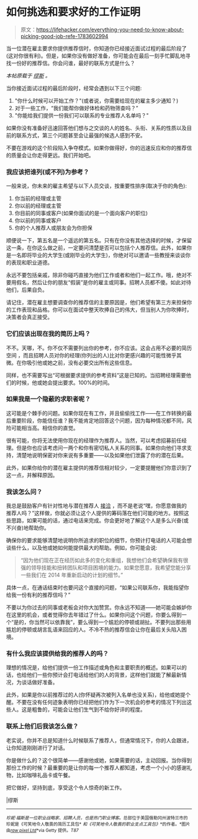 # 如何挑选和要求好的工作证明

> 原文：<https://lifehacker.com/everything-you-need-to-know-about-picking-good-job-refe-1783602994>

当一位潜在雇主要求你提供推荐信时，你知道你已经接近面试过程的最后阶段了(这对你很有利)。但是，如果你没有做好准备，你可能会在最后一刻手忙脚乱地寻找一份好的推荐信。你会问谁，最好的联系方式是什么？



*本帖原载于* [*缪斯*](https://www.themuse.com/advice/your-ultimate-guide-to-picking-and-getting-the-best-possible-references) *。*

当你接近面试过程的最后阶段时，经常会遇到以下三个问题:

1.  "你什么时候可以开始工作？"(或者说，你需要给现在的雇主多少通知？)
2.  对于一些工作，“我们能帮你做好体检和药物筛查吗？”
3.  "你能给我们提供一份我们可以联系的专业推荐人名单吗？"

如果你没有准备好迅速回答他们想与之交谈的人的姓名、头衔、关系的性质以及目前的联系方式，第三个问题甚至会让最强的候选人感到不安。

不要在游戏的这个阶段陷入争夺模式。如果你做得好，你的迅速反应和你的推荐信的质量会让你走得更远。我们开始吧。

### 我应该把谁列(或不列)为参考？

一般来说，你未来的雇主希望与以下人员交谈，按重要性排序(取决于你的角色):

1.  你当前的经理或主管
2.  你以前的经理或主管
3.  你目前的同事或客户(如果你面试的是一个面向客户的职位)
4.  你以前的同事或客户
5.  你的个人推荐人或朋友会为你担保

顺便说一下，第五名是一个遥远的第五名。只有在你没有其他选择的时候，才保留这一条，在你这么做之前，一定要问清楚是否可以包括个人推荐信。此外，如果你是一名即将毕业的大学生(或刚毕业的大学生)，你绝对可以邀请一些教授来谈谈你的表现和职业道德。

永远不要包括亲戚，除非你碰巧直接为他们工作或者和他们一起工作。哦，绝对不要用假名，然后让你的朋友“假装”是你的雇主或同事。招聘人员都不傻。如此对待他们，后果自负。

请记住，潜在雇主想要调查你的推荐信的主要原因是，他们希望有第三方来担保你的工作表现和品格。你可以在面试中整天吹捧自己的伟大，但当别人为你吹捧时，决策者会真正接受。

### 它们应该出现在我的简历上吗？

不不。天哪，不。你不仅不需要列出你的参考，你不应该。这会占用不必要的简历空间 ，而且招聘人员对你的经理(你列出的人)比对你更感兴趣的可能性微乎其微。在你吸引他或她之前，没有必要交出所有这些信息。

同样，也不需要写出“可根据要求提供的参考资料”这是已知的。当招聘经理需要他们的时候，他或她会提出要求。100%的时间。

### 如果我是一个隐蔽的求职者呢？

这可能是个棘手的问题。如果你现在有工作，并且偷偷找工作——在工作转换的最后重要阶段，你能信任谁？我不能肯定地回答这个问题，因为每种情况都不同，风险可能相当高。相信你的直觉。

很有可能，你将无法使用你现在的经理作为推荐人。当然，可以考虑招募前任经理。但是你也应该考虑问一两个和你有密切私人关系的同事。如果你向他们寻求支持，清楚地说明保密对你来说有多重要——以及如果他们泄露了你的潜在后果。

此外，如果你给你的潜在雇主提供的推荐信相对较少，一定要提醒他们你意识到了这一点，并解释原因。

### 我该怎么问？

我总是鼓励客户有针对性地与潜在推荐人 [接洽](https://www.themuse.com/advice/how-to-ask-a-friend-to-put-in-a-good-word-for-you-at-a-job) ，而不是老说“嘿，你愿意做我的推荐人吗？”这样做，你就必须让这个人提供的筹码落在他们可能的地方。按照这些思路，如果可能的话，通过电话来完成。你会更好地了解这个人是多么兴奋(或不兴奋)地帮助你。

确保你的要求能够清楚地说明你所追求的职位的细节，你预计打电话的人可能会想谈些什么，以及他或她如何能提供最大的帮助。例如，你可能会说:

> “因为他们现在正在经历如此多的变化和重组，我想他们会希望确保我有很强的领导技能和扭转团队和项目困境的能力。如果您愿意，我希望您能分享一些我们在 2014 年重新启动的计划的细节。”

具体一点，在通话结束时也要问这个直接的问题，“如果公司联系你，我能指望你给我一份有利的推荐信吗？”

不要以为你过去的同事或老板会对你大加赞赏。你永远不知道——她可能会嫉妒你在这里的机会，或者觉得你去年错过了什么。如果你问这个问题，你要么得到一个“是的，你当然可以依靠我”，要么得到一个尴尬的停顿或胡扯。不要列出那些用尴尬的停顿或胡言乱语来回应的人。不冷不热的推荐信会让你在最后关头陷入困境。

### 有什么我应该提供给我的推荐人的吗？

理想的情况是，给他们提供一份工作描述或角色和主要职责的概述。如果可以的话，也给他们一些你预计会打电话给他们的人的背景，这样他们就能了解最新情况，为谈话做好准备。

此外，如果是你以前推荐过的人(你怀疑再次被列入名单也没关系)，给他或她提个醒。不要在没有任何迹象表明你已经把他们作为下一次机会的参考的情况下列出这些人。这是粗鲁的，可能会让他们生气到不给你好评的程度。

### 联系上他们后我该怎么做？

老实说，你并不总是知道什么时候联系了推荐人，但通常情况下，你的人会跟进，让你知道刚刚进行了对话。

你是做什么的？这个很简单——感谢他或她，如果需要的话，主动回报。当你得到那份工作的时候？最重要的是让你的每一个推荐人都知道，考虑一个小小的感谢礼物，比如咖啡礼品卡或午餐。

把它做好，坚持到底，享受这个令人惊奇的新工作。

|缪斯

* * *

<small>*珍妮·福斯是一位职业战略家、招聘人员，也是热门职业博客*</small>[<small></small>](http://www.jobjenny.com/)*<small>*。总部位于美国俄勒冈州波特兰市的珍妮是《可笑地令人敬畏的简历工具包*</small> <small>*和《可笑地令人敬畏的职业支点工具包》*</small><small>*的作者。*图片由</small>[<small>*raw pixel Ltd*</small>](http://www.gettyimages.com/license/184895168)<small>*via Getty 提供。*T87</small>*